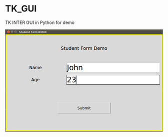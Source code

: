 # TK_GUI
TK INTER GUI in Python for demo

![basic-features](https://github.com/luckysher/tk_gui/blob/master/tk_gui_mockup.png)

